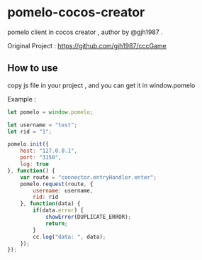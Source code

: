 # pomelo-cocos-creator
pomelo client in cocos creator , author by @gjh1987 .

Original Project :
https://github.com/gjh1987/cccGame

## How to use
copy js file in your project , and you can get it in window.pomelo

Example :
``` js
let pomelo = window.pomelo;

let username = "test";
let rid = "1";

pomelo.init({
    host: "127.0.0.1",
    port: "3150",
    log: true
}, function() {
    var route = "connector.entryHandler.enter";
    pomelo.request(route, {
        username: username,
        rid: rid
    }, function(data) {
        if(data.error) {
            showError(DUPLICATE_ERROR);
            return;
        }
        cc.log("data: ", data);
    });
});
```
